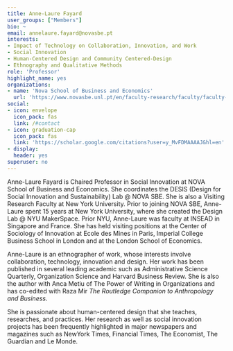 ```yaml
---
title: Anne-Laure Fayard
user_groups: ["Members"]
bio: ~
email: annelaure.fayard@novasbe.pt
interests:
- Impact of Technology on Collaboration, Innovation, and Work
- Social Innovation
- Human-Centered Design and Community Centered-Design
- Ethnography and Qualitative Methods
role: 'Professor'
highlight_name: yes
organizations:
- name: 'Nova School of Business and Economics'
  url: 'https://www.novasbe.unl.pt/en/faculty-research/faculty/faculty-detail/id/1186/anne-laure-fayarda'
social:
- icon: envelope
  icon_pack: fas
  link: /#contact
- icon: graduation-cap
  icon_pack: fas
  link: 'https://scholar.google.com/citations?user=y_MvFDMAAAAJ&hl=en'
- display:
  header: yes
superuser: no
---
```


Anne-Laure Fayard is Chaired Professor in Social Innovation at NOVA School of Business and Economics. She coordinates the DESIS (Design for Social Innovation and Sustainability) Lab @ NOVA SBE. She is also a Visiting Research Faculty at New York University. Prior to joining NOVA SBE, Anne-Laure spent 15 years at New York University, where she created the Design Lab @ NYU MakerSpace. Prior NYU, Anne-Laure was faculty at INSEAD in Singapore and France. She has held visiting positions at the Center of Sociology of Innovation at Ecole des Mines in Paris, Imperial College Business School in London and at the London School of Economics.

Anne-Laure is an ethnographer of work, whose interests involve collaboration, technology, innovation and design. Her work has been published in several leading academic such as Administrative Science Quarterly, Organization Science and Harvard Business Review. She is also the author with Anca Metiu of The Power of Writing in Organizations and has co-edited with Raza Mir _The Routledge Companion to Anthropology and Business_.

She is passionate about human-centered design that she teaches, researches, and practices. Her research as well as social innovation projects has been frequently highlighted in major newspapers and magazines such as NewYork Times, Financial Times, The Economist, The Guardian and Le Monde.
